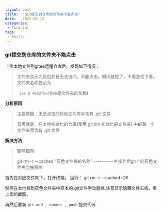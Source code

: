 ```yaml
---
layout: post
title:  "git提交到仓库的文件夹不能点击"
date:   2022-06-12
categories:
 - Turorial
tags:
 - Skills
---
```


### git提交到仓库的文件夹不能点击

上传本地文件到gitee远程仓库后，发现如下情况：

> 文件夹显示为灰色并且无法访问，不能点击。瞬间就慌了，不着急往下看。文件夹名称显示为
>
> ` ios @ 4eb2fbe7`(ios是文件夹的名称)

**分析原因**

> 主要原因：无法点击的灰色文件夹中含有 .git 文件
>
> 意思就是，在本地初始化的仓库(使用 git init 初始化的文件夹) 中的某一个文件夹里含有 .git 文件

**解决方法**

> 删除缓存:
>
> git rm -r --cached “灰色文件夹的名称” ---------- # 操作后git上的灰色文件夹会被移除



首先在对应文件夹下，打开终端，
运行： git rm -r --cached iOS

然后在本地找到灰色文件夹中原本的.git文件手动删掉,注意显示隐藏文件去找，看上面的截图，

再然后重新 `git add , commit , push` 提交代码

